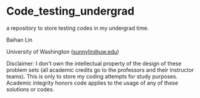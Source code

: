 # Code_testing_undergrad
a repository to store testing codes in my undergrad time.



Baihan Lin

University of Washington (sunnylin@uw.edu)



Disclaimer: I don't own the intellectual property of the design of these problem sets (all academic credits go to the professors and their instructor teams). This is only to store my coding attempts for study purposes. Academic integrity honors code applies to the usage of any of these solutions or codes.